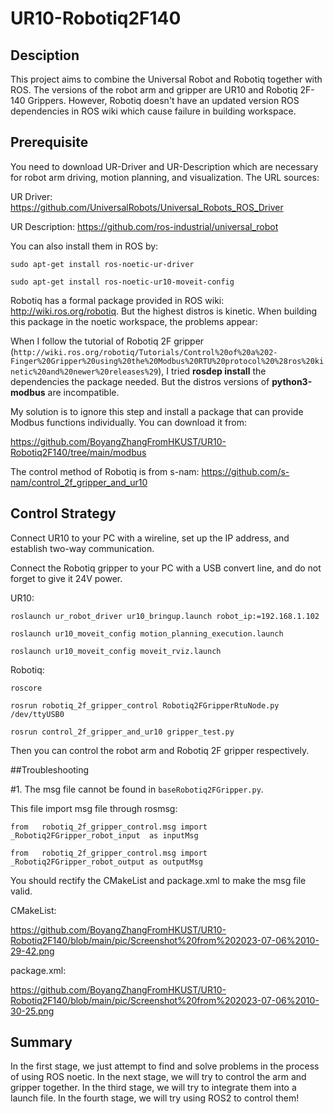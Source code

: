 # UR10-Robotiq2F140
## Desciption
This project aims to combine the Universal Robot and Robotiq together with ROS. The versions of the robot arm and gripper are UR10 and Robotiq 2F-140 Grippers.
However, Robotiq doesn't have an updated version ROS dependencies in ROS wiki which cause failure in building workspace. 
## Prerequisite
You need to download UR-Driver and UR-Description which are necessary for robot arm driving, motion planning, and visualization.
The URL sources:

UR Driver: https://github.com/UniversalRobots/Universal_Robots_ROS_Driver

UR Description: https://github.com/ros-industrial/universal_robot

You can also install them in ROS by:

```sudo apt-get install ros-noetic-ur-driver```

```sudo apt-get install ros-noetic-ur10-moveit-config```

Robotiq has a formal package provided in ROS wiki: http://wiki.ros.org/robotiq. But the highest distros is kinetic. When building this package in the noetic workspace, the problems appear:

When I follow the tutorial of Robotiq 2F gripper (`http://wiki.ros.org/robotiq/Tutorials/Control%20of%20a%202-Finger%20Gripper%20using%20the%20Modbus%20RTU%20protocol%20%28ros%20kinetic%20and%20newer%20releases%29`), I tried **rosdep install** the dependencies the package needed. But the distros versions of **python3-modbus** are incompatible. 

My solution is to ignore this step and install a package that can provide Modbus functions individually. You can download it from:

https://github.com/BoyangZhangFromHKUST/UR10-Robotiq2F140/tree/main/modbus

The control method of Robotiq is from s-nam: https://github.com/s-nam/control_2f_gripper_and_ur10

## Control Strategy
Connect UR10 to your PC with a wireline, set up the IP address, and establish two-way communication.

Connect the Robotiq gripper to your PC with a USB convert line, and do not forget to give it 24V power.

UR10:

```roslaunch ur_robot_driver ur10_bringup.launch robot_ip:=192.168.1.102```

```roslaunch ur10_moveit_config motion_planning_execution.launch```

```roslaunch ur10_moveit_config moveit_rviz.launch```

Robotiq:

```roscore```

```rosrun robotiq_2f_gripper_control Robotiq2FGripperRtuNode.py /dev/ttyUSB0```

```rosrun control_2f_gripper_and_ur10 gripper_test.py```

Then you can control the robot arm and Robotiq 2F gripper respectively.

##Troubleshooting

#1. The msg file cannot be found in `baseRobotiq2FGripper.py`.

This file import msg file through rosmsg:

`from   robotiq_2f_gripper_control.msg import _Robotiq2FGripper_robot_input  as inputMsg`

`from   robotiq_2f_gripper_control.msg import _Robotiq2FGripper_robot_output as outputMsg`

You should rectify the CMakeList and package.xml to make the msg file valid.

CMakeList:

https://github.com/BoyangZhangFromHKUST/UR10-Robotiq2F140/blob/main/pic/Screenshot%20from%202023-07-06%2010-29-42.png

package.xml:

https://github.com/BoyangZhangFromHKUST/UR10-Robotiq2F140/blob/main/pic/Screenshot%20from%202023-07-06%2010-30-25.png


## Summary
In the first stage, we just attempt to find and solve problems in the process of using ROS noetic. In the next stage, we will try to control the arm and gripper together. In the third stage, we will try to integrate them into a launch file. In the fourth stage, we will try using ROS2 to control them!
